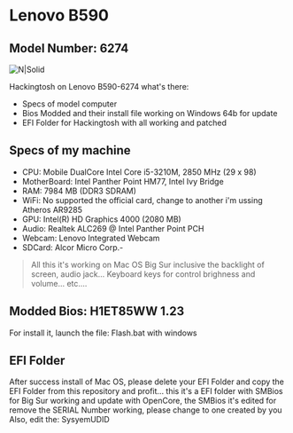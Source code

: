 # Lenovo B590
## Model Number: 6274

![N|Solid](https://xtremmedia.com/gestor/files/images/A013524_1_1.jpeg)

Hackingtosh on Lenovo B590-6274 what's there:
- Specs of model computer
- Bios Modded and their install file working on Windows 64b for update
- EFI Folder for Hackingtosh with all working and patched

## Specs of my machine

- CPU: Mobile DualCore Intel Core i5-3210M, 2850 MHz (29 x 98)
- MotherBoard: Intel Panther Point HM77, Intel Ivy Bridge
- RAM: 7984 MB (DDR3 SDRAM)
- WiFi: No supported the official card, change to another i'm ussing Atheros AR9285
- GPU: 	Intel(R) HD Graphics 4000 (2080 MB)
- Audio: 	Realtek ALC269 @ Intel Panther Point PCH
- Webcam: Lenovo Integrated Webcam
- SDCard: Alcor Micro Corp.- 
> All this it's working on Mac OS Big Sur inclusive the backlight of screen, audio jack... Keyboard keys for control brighness and volume... etc....


## Modded Bios:  H1ET85WW 1.23

For install it, launch the file: Flash.bat with windows

## EFI Folder

After success install of Mac OS, please delete your EFI Folder and copy the EFI Folder from this repository and profit... this it's a EFI folder with SMBios for Big Sur working and update with OpenCore, the SMBios it's edited for remove the SERIAL Number working, please change to one created by you
Also, edit the: SysyemUDID